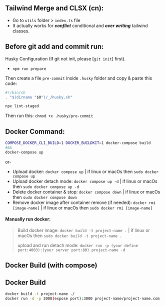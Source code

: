 ## Tailwind Merge and CLSX (cn):

- Go to `utils` folder > `index.ts` file
- It actually works for **_conflict_** conditional and **_over writing_** tailwind classes.

## Before git add and commit run:

Husky Configuration (If git not init, please [`git init`] first).

- `npm run prepare`

Then create a file `pre-commit` inside `.husky` folder and copy & paste this code:

```js
#!/bin/sh
. "$(dirname "$0")/_/husky.sh"

npx lint-staged
```

Then run this: `chmod +x .husky/pre-commit`

## Docker Command:

```bash
COMPOSE_DOCKER_CLI_BUILD=1 DOCKER_BUILDKIT=1 docker-compose build
#&&
docker-compose up
```

or-

- Upload docker: `docker compose up` | if linux or macOs then `sudo docker compose up`
- Upload docker detach mode: `docker compose up -d` | if linux or macOs then `sudo docker compose up -d`
- Delete docker container & stop: `docker compose down` | if linux or macOs then `sudo docker compose down`
- Remove docker image after container remove (if needed): `docker rmi [image-name]` | if linux or macOs then `sudo docker rmi [image-name]`

#### Manually run docker:

> Build docker image: `docker build -t project-name .` | if linux or macOs then `sudo docker build -t project-name .`
>
> upload and run detach mode: `docker run -p (your define port:4003):(your server port:80) project-name -d`

## Docker Build (with compose)

## Docker Build

```bash
docker build -t project-name ./
docker run -d -p 3000(expose port):3000 project-name/project-name.com
```
